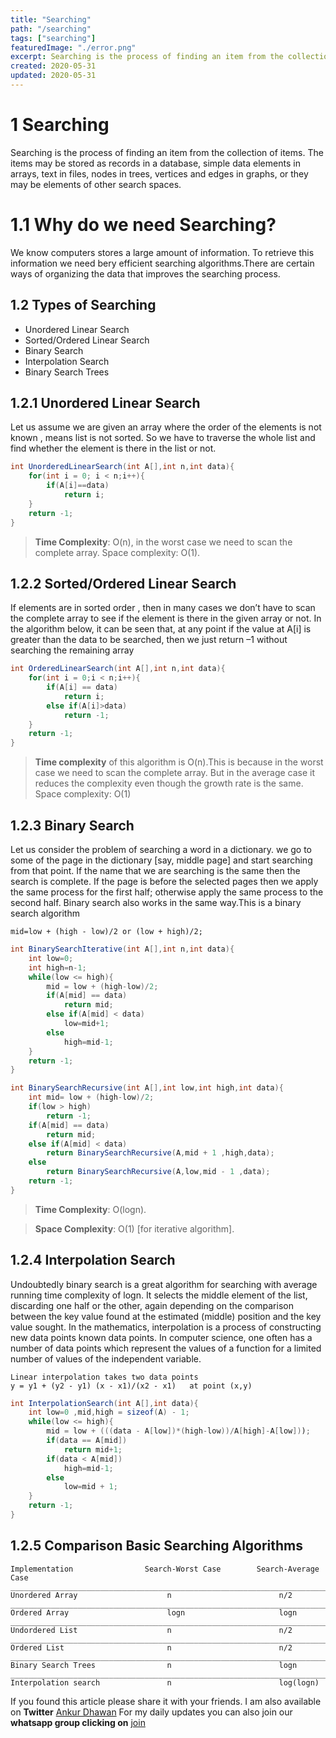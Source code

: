 ```yaml
---
title: "Searching"
path: "/searching"
tags: ["searching"]
featuredImage: "./error.png"
excerpt: Searching is the process of finding an item from the collection of items.
created: 2020-05-31
updated: 2020-05-31
---
```

# 1 Searching
Searching is the process of finding an item from the collection of items.	The	items	may	be	stored	as	records	in	a	database,	simple	data	elements	in arrays,	text	in	files,	nodes	in	trees,	vertices	and	edges	in	graphs,	or	they	may	be	elements	of	other search	spaces.

# 1.1 Why do we need Searching?
We know computers stores a large amount of information. To retrieve this information we need bery efficient searching algorithms.There	are	certain	ways	of	organizing	the	data	that	improves	the	searching	process. 

## 1.2 Types of Searching

* Unordered Linear Search
* Sorted/Ordered Linear Search
* Binary Search
* Interpolation Search
* Binary Search Trees

## 1.2.1 Unordered Linear Search

Let	us	assume	we	are	given	an	array	where	the	order	of	the	elements	is	not	known , means list is not sorted. So we have to traverse the whole list and find whether the element is there in the list or not.

```java
int UnorderedLinearSearch(int A[],int n,int data){
    for(int i = 0; i < n;i++){
        if(A[i]==data)
            return i;
    }
    return -1;
}
```
> **Time Complexity**:  	O(n),	in	the	worst	case	we	need	to	scan	the	complete	array.	Space	complexity: O(1).

## 1.2.2	Sorted/Ordered	Linear	Search
If		elements	are in 	sorted order ,	then	in	many	cases	we	don’t	have	to	scan	the complete	array	to	see	if	the	element	is	there	in	the	given	array	or	not.	In	the	algorithm	below,	it can	be	seen	that,	at	any	point	if	the	value	at	A[i]	is	greater	than	the	data	to	be	searched,	then	we just	return	–1	without	searching	the	remaining	array
```java
int OrderedLinearSearch(int A[],int n,int data){
    for(int i = 0;i < n;i++){
        if(A[i] == data)
            return i;
        else if(A[i]>data)
            return -1;
    }
    return -1;
}
```
>**Time	complexity**	of	this	algorithm	is	O(n).This	is	because	in	the	worst	case	we	need	to	scan	the complete	array.	But	in	the	average	case	it	reduces	the	complexity	even	though	the	growth	rate	is the	same.
Space	complexity:	O(1)

## 1.2.3 Binary Search
Let	us	consider	the	problem	of	searching	a	word	in	a	dictionary.		we	go	to some of the page in the dictionary	[say,	middle	page]	and	start	searching	from	that	point.	If	the	name	that	we are	searching	is	the	same	then	the	search	is	complete.	If	the	page	is	before	the	selected	pages	then  we apply	the	same	process	for	the	first	half;	otherwise	apply	the	same	process	to	the	second	half. Binary	search	also	works	in	the	same	way.This is a binary search algorithm

```
mid=low + (high - low)/2 or (low + high)/2;
```

```java
int BinarySearchIterative(int A[],int n,int data){
	int low=0;
	int high=n-1;
	while(low <= high){
		mid = low + (high-low)/2;
		if(A[mid] == data)
			return mid;
		else if(A[mid] < data)
			low=mid+1;
		else 
			high=mid-1;
	}
	return -1;
}

int BinarySearchRecursive(int A[],int low,int high,int data){
	int mid= low + (high-low)/2;
	if(low > high)
		return -1;
	if(A[mid] == data)
		return mid;
	else if(A[mid] < data)
		return BinarySearchRecursive(A,mid + 1 ,high,data);
	else
		return BinarySearchRecursive(A,low,mid - 1 ,data);
	return -1;
}
```
>**Time	Complexity**:	O(logn).

>**Space	Complexity**:	O(1)	[for	iterative	algorithm].

## 1.2.4 Interpolation Search
Undoubtedly	binary	search	is	a	great	algorithm	for	searching	with	average	running	time complexity	of	logn.	It	selects the	middle	element of the 	list,	discarding	one half	or	the	other,	again	depending	on	the	comparison	between	the	key	value	found	at	the	estimated (middle)	position	and	the	key	value	sought.	
In	the	mathematics,	interpolation	is	a	process	of	constructing	new	data	points		known	data	points.	In	computer	science,	one	often	has	a	number	of	data	points which	represent	the	values	of	a	function	for	a	limited	number	of	values	of	the	independent variable.	

``` 
Linear interpolation takes two data points
y = y1 + (y2 - y1) (x - x1)/(x2 - x1)   at point (x,y) 

```
```java
int InterpolationSearch(int A[],int data){
    int low=0 ,mid,high = sizeof(A) - 1;
    while(low <= high){
        mid = low + (((data - A[low])*(high-low))/A[high]-A[low]));
        if(data == A[mid])
            return mid+1;
        if(data < A[mid])
            high=mid-1;
        else
            low=mid + 1;
    }
    return -1;
}
```

## 1.2.5 Comparison Basic Searching Algorithms

```
Implementation                Search-Worst Case        Search-Average Case
____________________________________________________________________________
Unordered Array                    n                        n/2
____________________________________________________________________________
Ordered Array                      logn                     logn
____________________________________________________________________________
Undordered List                    n                        n/2
____________________________________________________________________________
Ordered List                       n                        n/2
____________________________________________________________________________
Binary Search Trees                n                        logn
____________________________________________________________________________
Interpolation search               n                        log(logn)

```
If you found this article please share it with your friends. I am also available on **Twitter** [Ankur Dhawan](https://twitter.com/AnkurDh86416728) 
For my daily updates you can also join our **whatsapp group clicking on** [join](https://chat.whatsapp.com/KTmCktGLllxDU7DgtLVcu7) 